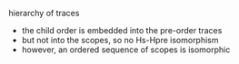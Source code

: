 
hierarchy of traces
- the child order is embedded into the pre-order traces
- but not into the scopes, so no Hs-Hpre isomorphism
- however, an ordered sequence of scopes is isomorphic
